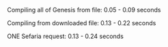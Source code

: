 Compiling all of Genesis from file: 0.05 - 0.09 seconds

Compiling from downloaded file: 0.13 - 0.22 seconds

ONE Sefaria request: 0.13 - 0.24 seconds